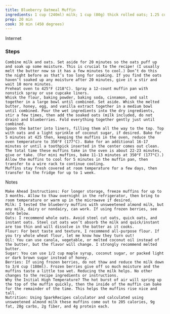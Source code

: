 ```yaml
---
title: Blueberry Oatmeal Muffin
ingredients: 1 cup (240ml) milk; 1 cup (80g) thick rolled oats; 1.25 cups (156g) whole wheat flour; 1 tsp baking powder; 1/2 tsp baking soda; 1/2 tsp cinnamon; 1/2 tsp salt; 1/2 cup unsalted butter, melted; 1/2 cup maple syrup; 1 large egg, room temp; 1 tsp pure vanilla extract; 1 cup frozen blueberries
prep: 20 min
cook: 30 min (450 degrees)
---
```


Internet 

### Steps  

    Combine milk and oats. Set aside for 20 minutes so the oats puff up and soak up some moisture. This is crucial to the recipe! (I usually melt the butter now so it has a few minutes to cool.) Don’t do this the night before as that’s too long for soaking. If you find the oats haven’t soaked up any moisture after 20 minutes, give it a stir and wait 10 more minutes.
    Preheat oven to 425°F (218°C). Spray a 12-count muffin pan with nonstick spray or use cupcake liners.
    Whisk the flour, baking powder, baking soda, cinnamon, and salt together in a large bowl until combined. Set aside. Whisk the melted butter, honey, egg, and vanilla extract together in a medium bowl until combined. Pour the wet ingredients into the dry ingredients, stir a few times, then add the soaked oats (milk included, do not drain) and blueberries. Fold everything together gently just until combined.
    Spoon the batter into liners, filling them all the way to the top. Top with oats and a light sprinkle of coconut sugar, if desired. Bake for 5 minutes at 425 then, keeping the muffins in the oven, reduce the oven temperature to 350°F (177°C). Bake for an additional 16-17 minutes or until a toothpick inserted in the center comes out clean. The total time these muffins take in the oven is about 22-23 minutes, give or take. (For mini muffins, bake 11-13 minutes at 350°F (177°C).) Allow the muffins to cool for 5 minutes in the muffin pan, then transfer to a wire rack to continue cooling.
    Muffins stay fresh covered at room temperature for a few days, then transfer to the fridge for up to 1 week.

Notes

    Make Ahead Instructions: For longer storage, freeze muffins for up to 3 months. Allow to thaw overnight in the refrigerator, then bring to room temperature or warm up in the microwave if desired.
    Milk: I tested the blueberry muffins with unsweetened almond milk, but any milk, dairy or nondairy, can work. If using frozen berries, see note below.
    Oats: I recommend whole oats. Avoid steel cut oats, quick oats, and instant oats. Steel cut oats won’t absorb the milk and quick/instant are too thin and will dissolve in the batter as it cooks.
    Flour: For best taste and texture, I recommend all-purpose flour. If you try whole wheat flour, let me know how they turn out!
    Oil: You can use canola, vegetable, or melted coconut oil instead of the butter, but the flavor will change. I strongly recommend melted butter.
    Sugar: You can use 1/2 cup maple syrup, coconut sugar, or packed light or dark brown sugar instead of honey.
    Berries: If using frozen berries, do not thaw and reduce the milk down to 3/4 cup (180ml). Frozen berries give off so much moisture and the muffins taste a little too wet. Reducing the milk helps. No other changes to the recipe ingredients or instructions.
    Why the Initial High Temperature? The hot burst of air will spring up the top of the muffin quickly, then the inside of the muffin can bake for the remainder of the time. This helps the muffins rise nice and tall.
    Nutrition: Using SparkRecipes calculator and calculated using unsweetened almond milk these muffins come out to 205 calories, 9g fat, 28g carbs, 2g fiber, and 4g protein each.

